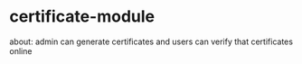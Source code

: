 # certificate-module
about: admin can generate certificates and users can verify that certificates online
